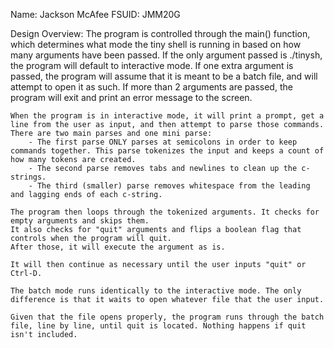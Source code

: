 Name: Jackson McAfee
FSUID: JMM20G

Design Overview:
    The program is controlled through the main() function, which determines what mode the tiny shell is running in based on how many arguments have been passed. 
    If the only argument passed is ./tinysh, the program will default to interactive mode. If one extra argument is passed, the program will assume that it is meant
    to be a batch file, and will attempt to open it as such. If more than 2 arguments are passed, the program will exit and print an error message to the screen.

    When the program is in interactive mode, it will print a prompt, get a line from the user as input, and then attempt to parse those commands. There are two main parses and one mini parse: 
        - The first parse ONLY parses at semicolons in order to keep commands together. This parse tokenizes the input and keeps a count of how many tokens are created. 
        - The second parse removes tabs and newlines to clean up the c-strings.
        - The third (smaller) parse removes whitespace from the leading and lagging ends of each c-string.
    
    The program then loops through the tokenized arguments. It checks for empty arguments and skips them. 
    It also checks for "quit" arguments and flips a boolean flag that controls when the program will quit. 
    After those, it will execute the argument as is. 

    It will then continue as necessary until the user inputs "quit" or Ctrl-D.

    The batch mode runs identically to the interactive mode. The only difference is that it waits to open whatever file that the user input. 

    Given that the file opens properly, the program runs through the batch file, line by line, until quit is located. Nothing happens if quit isn't included. 